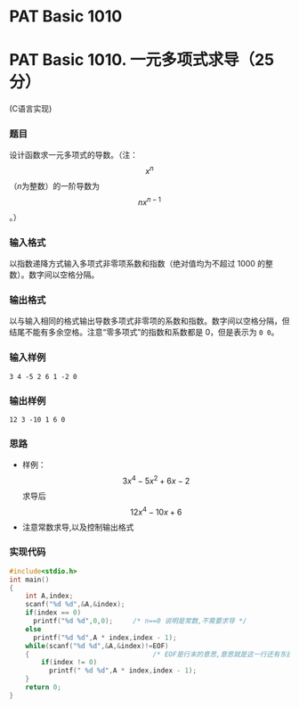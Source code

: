 # PAT Basic 1010


# PAT Basic 1010. 一元多项式求导（25分）

 (C语言实现)
<!--more-->

### 题目

设计函数求一元多项式的导数。（注：$$ x^n $$（*n*为整数）的一阶导数为 $$ nx^{n-1} $$。）



### 输入格式

以指数递降方式输入多项式非零项系数和指数（绝对值均为不超过 1000 的整数）。数字间以空格分隔。



### 输出格式

以与输入相同的格式输出导数多项式非零项的系数和指数。数字间以空格分隔，但结尾不能有多余空格。注意“零多项式”的指数和系数都是 0，但是表示为 `0 0`。



### 输入样例

```
3 4 -5 2 6 1 -2 0
```

### 输出样例

```
12 3 -10 1 6 0
```



### 思路

- 样例：$$ 3x^4 -5x^2 + 6x -2 $$ 求导后 $$ 12x^4 - 10x + 6 $$
- 注意常数求导,以及控制输出格式

### 实现代码

```c
#include<stdio.h>
int main()
{
    int A,index;
    scanf("%d %d",&A,&index);
    if(index == 0)
      printf("%d %d",0,0);     /* n==0 说明是常数,不需要求导 */
    else
      printf("%d %d",A * index,index - 1);
    while(scanf("%d %d",&A,&index)!=EOF)
    {                               /* EOF是行末的意思,意思就是这一行还有东西就继续 */
        if(index != 0)
          printf(" %d %d",A * index,index - 1);
    }
    return 0;
}
```


